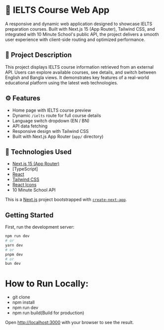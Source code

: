 # 📘 IELTS Course Web App

A responsive and dynamic web application designed to showcase IELTS preparation courses. Built with Next.js 15 (App Router), Tailwind CSS, and integrated with 10 Minute School's public API, the project delivers a smooth user experience with client-side routing and optimized performance.


## 📄 Project Description

This project displays IELTS course information retrieved from an external API. Users can explore available courses, see details, and switch between English and Bangla views. It demonstrates key features of a real-world educational platform using the latest web technologies.


## ⚙️ Features

- Home page with IELTS course preview
- Dynamic `/ielts` route for full course details
- Language switch dropdown (EN / BN)
- API data fetching 
- Responsive design with Tailwind CSS
- Built with Next.js App Router (`app/` directory)


## 🚀 Technologies Used

- [Next.js 15 (App Router)](https://nextjs.org/)
- [TypeScript]
- [React](https://reactjs.org/)
- [Tailwind CSS](https://tailwindcss.com/)
- [React Icons](https://react-icons.github.io/react-icons/)
- 10 Minute School API



This is a [Next.js](https://nextjs.org) project bootstrapped with [`create-next-app`](https://github.com/vercel/next.js/tree/canary/packages/create-next-app).

## Getting Started

First, run the development server:

```bash
npm run dev
# or
yarn dev
# or
pnpm dev
# or
bun dev
```


# How to Run Locally:
- git clone
- npm install
- npm run dev
- npm run build(Build for production)

Open [http://localhost:3000](http://localhost:3000) with your browser to see the result.